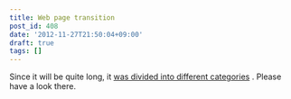 ```yaml
---
title: Web page transition
post_id: 408
date: '2012-11-27T21:50:04+09:00'
draft: true
tags: []
---
```


Since it will be quite long, it [was divided into different categories](https://danmaq.com/?cat=21) . Please have a look there.
